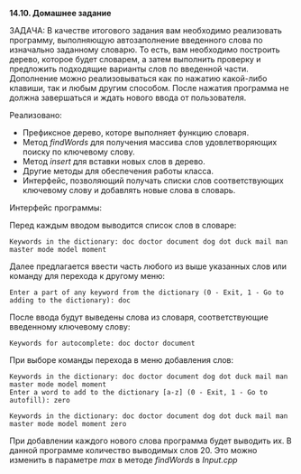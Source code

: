 **14.10. Домашнее задание**

ЗАДАЧА: В качестве итогового задания вам необходимо реализовать программу, выполняющую автозаполнение введенного слова по изначально заданному словарю.
То есть, вам необходимо построить дерево, которое будет словарем, а затем выполнить проверку и предложить подходящие варианты слов по введенной части. Дополнение можно реализовываться как по нажатию какой-либо клавиши, так и любым другим способом. После нажатия программа не должна завершаться и ждать нового ввода от пользователя.

Реализовано:
 - Префиксное дерево, которе выполняет функцию словаря.
 - Метод *findWords* для получения массива слов удовлетворяющих поиску по ключевому слову.
 - Метод *insert* для вставки новых слов в дерево.
 - Другие методы для обеспечения работы класса.
 - Интерфейс, позволяющий получать списки слов соответствующих ключевому слову и добавлять новые слова в словарь.


Интерфейс программы:

Перед каждым вводом выводится список слов в словаре:

```
Keywords in the dictionary: doc doctor document dog dot duck mail man master mode model moment 
```

Далее предлагается ввести часть любого из выше указанных слов или команду для перехода к другому меню:

```
Enter a part of any keyword from the dictionary (0 - Exit, 1 - Go to adding to the dictionary): doc
```
После ввода будут выведены слова из словаря, соответствующие введенному ключевому слову:
```
Keywords for autocomplete: doc doctor document
```
При выборе команды перехода в меню добавления слов:

```
Keywords in the dictionary: doc doctor document dog dot duck mail man master mode model moment 
Enter a word to add to the dictionary [a-z] (0 - Exit, 1 - Go to autofill): zero

Keywords in the dictionary: doc doctor document dog dot duck mail man master mode model moment zero 
```
При добавлении каждого нового слова программа будет выводить их.
В данной программе количество выводимых слов 20. Это можно изменить в параметре *max* в методе *findWords* в *Input.cpp*
